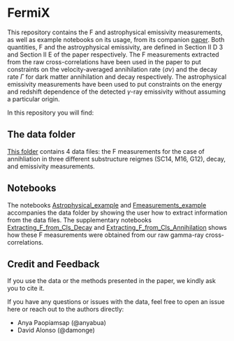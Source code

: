 # FermiX

This repository contains the F and astrophysical emissivity measurements, as well as example notebooks on its usage, from its companion [paper](https://arxiv.org/abs/2307.14881). Both quantities, F and the astroyphysical emissivity, are defined in Section II D 3 and Section II E of the paper respectively. The F measurements extracted from the raw cross-correlations have been used in the paper to put constraints on the velocity-averaged annihilation rate  $\langle \sigma v \rangle$ and the decay rate $\Gamma$ for dark matter annihilation and decay respectively. The astrophysical emissivity measurements have been used to put constraints on the energy and redshift dependence of the detected $\gamma$-ray emissivity without assuming a particular origin.

In this repository you will find: 

## The data folder
[This folder](data) contains 4 data files: the F measurements for the case of annihliation in three different substructure reigmes (SC14, M16, G12), decay, and emissivity measurements.


## Notebooks
The notebooks [Astrophysical_example](/Astrophysical_example.ipynb) and [Fmeasurements_example](/Fmeasurements_example.ipynb) accompanies the data folder by showing the user how to extract information from the data files. The supplementary notebooks [Extracting_F_from_Cls_Decay](/Extracting_F_from_Cls_Decay.ipynb) and [Extracting_F_from_Cls_Annihilation](/Extracting_F_from_Cls_Annihilation.ipynb) shows how these F measurements were obtained from our raw gamma-ray cross-correlations.

## Credit and Feedback 
If you use the data or the methods presented in the paper, we kindly ask you to cite it. 


If you have any questions or issues with the data, feel free to open an issue here or reach out to the authors directly: 
  * Anya Paopiamsap (@anyabua)
  * David Alonso (@damonge)
